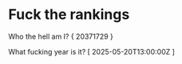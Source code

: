 # Fuck the rankings

Who the hell am I?
{ 20371729 }

What fucking year is it?
[ 2025-05-20T13:00:00Z ]
